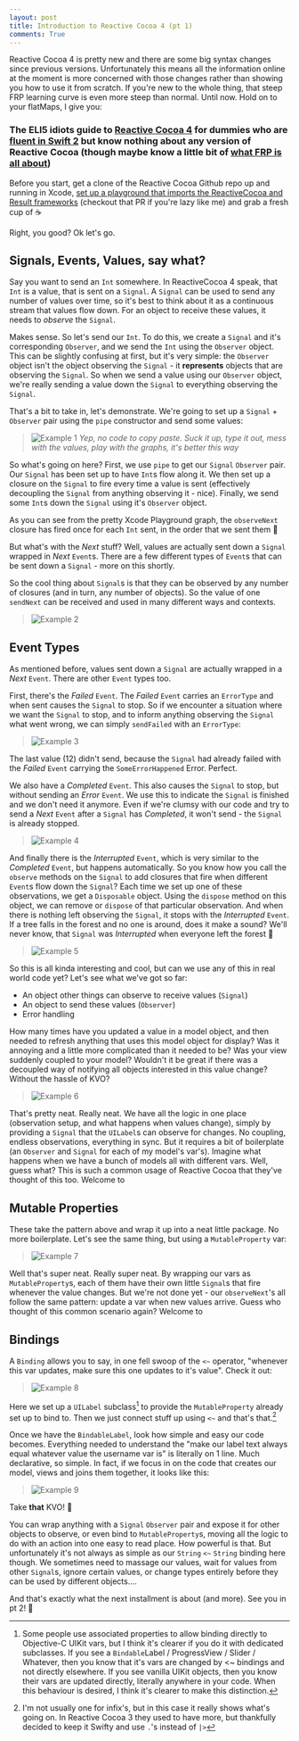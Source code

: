 ```yaml
---
layout: post
title: Introduction to Reactive Cocoa 4 (pt 1)
comments: True
---
```


Reactive Cocoa 4 is pretty new and there are some big syntax changes since previous versions. Unfortunately this means all the information online at the moment is more concerned with those changes rather than showing you how to use it from scratch. If you're new to the whole thing, that steep FRP learning curve is even more steep than normal. Until now. Hold on to your flatMaps, I give you:

### The ELI5 idiots guide to [Reactive Cocoa 4](https://github.com/reactivecocoa/reactivecocoa) for dummies who are [fluent in Swift 2](https://www.objc.io/books/advanced-swift/) but know nothing about any version of Reactive Cocoa (though maybe know a little bit of [what FRP is all about](https://gist.github.com/staltz/868e7e9bc2a7b8c1f754))

Before you start, get a clone of the Reactive Cocoa Github repo up and running in Xcode, [set up a playground that imports the ReactiveCocoa and Result frameworks](https://github.com/ReactiveCocoa/ReactiveCocoa/pull/2795) (checkout that PR if you're lazy like me) and grab a fresh cup of ☕️

Right, you good? Ok let's go.

## Signals, Events, Values, say what?
Say you want to send an ```Int``` somewhere. In ReactiveCocoa 4 speak, that ```Int``` is a value, that is sent on a ```Signal```. A ```Signal``` can be used to send any number of values over time, so it's best to think about it as a continuous stream that values flow down. For an object to receive these values, it needs to *observe* the ```Signal```.

Makes sense. So let's send our ```Int```. To do this, we create a ```Signal``` and it's corresponding ```Observer```, and we send the ```Int``` using the ```Observer``` object. This can be slightly confusing at first, but it's very simple: the ```Observer``` object isn't the object observing the ```Signal``` - it **represents** objects that are observing the ```Signal```. So when we send a value using our ```Observer``` object, we're really sending a value down the ```Signal``` to everything observing the ```Signal```.

That's a bit to take in, let's demonstrate. We're going to set up a ```Signal``` + ```Observer``` pair using the ```pipe``` constructor and send some values:

> ![Example 1](/images/rac4/example1.jpg)
*Yep, no code to copy paste. Suck it up, type it out, mess with the values, play with the graphs, it's better this way*

So what's going on here? First, we use ```pipe``` to get our ```Signal``` ```Observer``` pair. Our ```Signal``` has been set up to have ```Int```s flow along it. We then set up a closure on the ```Signal``` to fire every time a value is sent (effectively decoupling the ```Signal``` from anything observing it - nice). Finally, we send some ```Int```s down the ```Signal``` using it's ```Observer``` object.

As you can see from the pretty Xcode Playground graph, the ```observeNext``` closure has fired once for each ```Int``` sent, in the order that we sent them 🎉

But what's with the *Next* stuff? Well, values are actually sent down a ```Signal``` wrapped in *Next* ```Event```s. There are a few different types of ```Event```s that can be sent down a ```Signal``` - more on this shortly.

So the cool thing about ```Signal```s is that they can be observed by any number of closures (and in turn, any number of objects). So the value of one ```sendNext``` can be received and used in many different ways and contexts.

> ![Example 2](/images/rac4/example2.jpg)

## Event Types
As mentioned before, values sent down a ```Signal``` are actually wrapped in a *Next* ```Event```. There are other ```Event``` types too.

First, there's the *Failed* ```Event```. The *Failed* ```Event``` carries an ```ErrorType``` and when sent causes the ```Signal``` to stop. So if we encounter a situation where we want the ```Signal``` to stop, and to inform anything observing the ```Signal``` what went wrong, we can simply ```sendFailed``` with an ```ErrorType```:

> ![Example 3](/images/rac4/example3.jpg)

The last value (12) didn't send, because the ```Signal``` had already failed with the *Failed* ```Event``` carrying the ```SomeErrorHappened``` Error. Perfect.

We also have a *Completed* ```Event```. This also causes the ```Signal``` to stop, but without sending an *Error* ```Event```. We use this to indicate the ```Signal``` is finished and we don't need it anymore. Even if we're clumsy with our code and try to send a *Next* ```Event``` after a ```Signal``` has *Completed*, it won't send - the ```Signal``` is already stopped.

> ![Example 4](/images/rac4/example4.jpg)

And finally there is the *Interrupted* ```Event```, which is very similar to the *Completed* ```Event```, but happens automatically. So you know how you call the ```observe``` methods on the ```Signal``` to add closures that fire when different ```Event```s flow down the ```Signal```? Each time we set up one of these observations, we get a ```Disposable``` object. Using the ```dispose``` method on this object, we can remove or ```dispose``` of that particular observation. And when there is nothing left observing the ```Signal```, it stops with the *Interrupted* ```Event```. If a tree falls in the forest and no one is around, does it make a sound? We'll never know, that ```Signal``` was *Interrupted* when everyone left the forest 🌝

> ![Example 5](/images/rac4/example5.jpg)

So this is all kinda interesting and cool, but can we use any of this in real world code yet? Let's see what we've got so far:

* An object other things can observe to receive values (```Signal```)
* An object to send these values (```Observer```)
* Error handling

How many times have you updated a value in a model object, and then needed to refresh anything that uses this model object for display? Was it annoying and a little more complicated than it needed to be? Was your view suddenly coupled to your model? Wouldn't it be great if there was a decoupled way of notifying all objects interested in this value change? Without the hassle of KVO?

> ![Example 6](/images/rac4/example6.jpg)

That's pretty neat. Really neat. We have all the logic in one place (observation setup, and what happens when values change), simply by providing a ```Signal``` that the ```UILabel```s can observe for changes. No coupling, endless observations, everything in sync. But it requires a bit of boilerplate (an ```Observer``` and ```Signal``` for each of my model's var's). Imagine what happens when we have a bunch of models all with different vars. Well, guess what? This is such a common usage of Reactive Cocoa that they've thought of this too. Welcome to

## Mutable Properties

These take the pattern above and wrap it up into a neat little package. No more boilerplate. Let's see the same thing, but using a ```MutableProperty``` var:

> ![Example 7](/images/rac4/example7.jpg)

Well that's super neat. Really super neat. By wrapping our vars as ```MutableProperty```s, each of them have their own little ```Signal```s that fire whenever the value changes. But we're not done yet - our ```observeNext```'s all follow the same pattern: update a var when new values arrive. Guess who thought of this common scenario again? Welcome to

## Bindings

A ```Binding``` allows you to say, in one fell swoop of the ```<~``` operator, "whenever this var updates, make sure this one updates to it's value". Check it out:

> ![Example 8](/images/rac4/example8.jpg)

Here we set up a ```UILabel``` subclass[^1] to provide the ```MutableProperty``` already set up to bind to. Then we just connect stuff up using ```<~``` and that's that.[^2]

Once we have the ```BindableLabel```, look how simple and easy our code becomes. Everything needed to understand the "make our label text always equal whatever value the username var is" is literally on 1 line. Much declarative, so simple. In fact, if we focus in on the code that creates our model, views and joins them together, it looks like this:

> ![Example 9](/images/rac4/example9.jpg)

Take **that** KVO! 🙌

You can wrap anything with a ```Signal``` ```Observer``` pair and expose it for other objects to observe, or even bind to ```MutableProperty```s, moving all the logic to do with an action into one easy to read place. How powerful is that. But unfortunately it's not always as simple as our ```String``` ```<~``` ```String``` binding here though. We sometimes need to massage our values, wait for values from other ```Signal```s, ignore certain values, or change types entirely before they can be used by different objects....

And that's exactly what the next installment is about (and more). See you in pt 2! 👋

[^1]: Some people use associated properties to allow binding directly to Objective-C UIKit vars, but I think it's clearer if you do it with dedicated subclasses. If you see a ```Bindable```Label / ProgressView / Slider / Whatever, then you know that it's vars are changed by <~ bindings and not directly elsewhere. If you see vanilla UIKit objects, then you know their vars are updated directly, literally anywhere in your code. When this behaviour is desired, I think it's clearer to make this distinction.
[^2]: I'm not usually one for infix's, but in this case it really shows what's going on. In Reactive Cocoa 3 they used to have more, but thankfully decided to keep it Swifty and use ```.```'s instead of ```|>```
